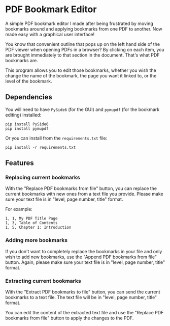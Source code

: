 # PDF Bookmark Editor
A simple PDF bookmark editor I made after being frustrated by moving bookmarks around and applying bookmarks from one PDF to another. Now made easy with a graphical user interface!

You know that convenient outline that pops up on the left hand side of the PDF
viewer when opening PDFs in a browser? By clicking on each item, you are brought
immediately to that section in the document. That's what PDF bookmarks are.

This program allows you to edit those bookmarks, whether you wish the change the name of the bookmark, the page you want it linked to, or the level of the bookmark.

## Dependencies
You will need to have ```PySide6``` (for the GUI) and ```pymupdf``` (for the bookmark editing) installed:
```
pip install PySide6
pip install pymupdf
```
Or you can install from the ```requirements.txt``` file:
```
pip install -r requirements.txt
```

## Features
### Replacing current bookmarks
With the "Replace PDF bookmarks from file" button, you can replace the current bookmarks with new ones from a text file you provide. Please make sure your text file is in "level, page number, title" format.

For example:
```
1, 1, My PDF Title Page
1, 3, Table of Contents
1, 5, Chapter 1: Introduction
```

### Adding more bookmarks
If you don't want to completely replace the bookmarks in your file and only wish to add new bookmarks, use the "Append PDF bookmarks from file" button. Again, please make sure your text file is in "level, page number, title" format.

### Extracting current bookmarks
With the "Extract PDF bookmarks to file" button, you can send the current bookmarks to a text file. The text file will be in "level, page number, title" format.

You can edit the content of the extracted text file and use the "Replace PDF bookmarks from file" button to apply the changes to the PDF.
